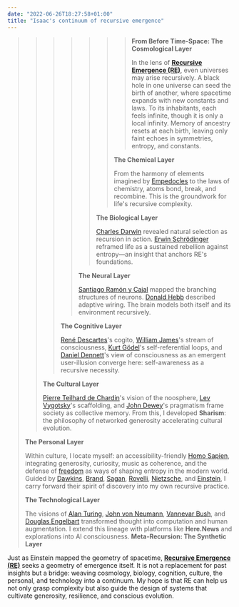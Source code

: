 ```yaml
---
date: "2022-06-26T18:27:58+01:00"
title: "Isaac's continuum of recursive emergence"
---
```

>>>>>>> **From Before Time-Space: The Cosmological Layer**
>>>>>>>
>>>>>>> In the lens of [**Recursive Emergence (RE)**](https://recursive-emergence.github.io/RE/), even universes may arise recursively. A black hole in one universe can seed the birth of another, where spacetime expands with new constants and laws. To its inhabitants, each feels infinite, though it is only a local infinity. Memory of ancestry resets at each birth, leaving only faint echoes in symmetries, entropy, and constants.
>>>>>>
>>>>>> **The Chemical Layer**
>>>>>>
>>>>>> From the harmony of elements imagined by [Empedocles](https://en.wikipedia.org/wiki/Empedocles) to the laws of chemistry, atoms bond, break, and recombine. This is the groundwork for life's recursive complexity.
>>>>>
>>>>> **The Biological Layer**
>>>>>
>>>>> [Charles Darwin](https://en.wikipedia.org/wiki/Charles_Darwin) revealed natural selection as recursion in action. [Erwin Schrödinger](https://en.wikipedia.org/wiki/Erwin_Schr%C3%B6dinger) reframed life as a sustained rebellion against entropy—an insight that anchors RE's foundations.
>>>>
>>>> **The Neural Layer**
>>>>
>>>> [Santiago Ramón y Cajal](https://en.wikipedia.org/wiki/Santiago_Ram%C3%B3n_y_Cajal) mapped the branching structures of neurons. [Donald Hebb](https://en.wikipedia.org/wiki/Donald_O._Hebb) described adaptive wiring. The brain models both itself and its environment recursively.
>>>
>>> **The Cognitive Layer**
>>>
>>> [René Descartes](https://en.wikipedia.org/wiki/Ren%C3%A9_Descartes)'s cogito, [William James](https://en.wikipedia.org/wiki/William_James)'s stream of consciousness, [Kurt Gödel](https://en.wikipedia.org/wiki/Kurt_G%C3%B6del)'s self-referential loops, and [Daniel Dennett](https://en.wikipedia.org/wiki/Daniel_Dennett)'s view of consciousness as an emergent user-illusion converge here: self-awareness as a recursive necessity.
>>
>> **The Cultural Layer**
>>
>> [Pierre Teilhard de Chardin](https://en.wikipedia.org/wiki/Pierre_Teilhard_de_Chardin)'s vision of the noosphere, [Lev Vygotsky](https://en.wikipedia.org/wiki/Lev_Vygotsky)'s scaffolding, and [John Dewey](https://en.wikipedia.org/wiki/John_Dewey)'s pragmatism frame society as collective memory. From this, I developed **Sharism**: the philosophy of networked generosity accelerating cultural evolution.
>
> **The Personal Layer**
>
> Within culture, I locate myself: an accessibility-friendly [Homo Sapien](https://en.wikipedia.org/wiki/Isaac_Mao), integrating generosity, curiosity, music as coherence, and the defense of [freedom](https://en.wikipedia.org/wiki/Cypherpunks_(book)) as ways of shaping entropy in the modern world. Guided by [Dawkins](https://en.wikipedia.org/wiki/Richard_Dawkins), [Brand](https://en.wikipedia.org/wiki/Stewart_Brand), [Sagan](https://en.wikipedia.org/wiki/Carl_Sagan), [Rovelli](https://en.wikipedia.org/wiki/Carlo_Rovelli), [Nietzsche](https://en.wikipedia.org/wiki/Friedrich_Nietzsche), and [Einstein](https://en.wikipedia.org/wiki/Albert_Einstein), I carry forward their spirit of discovery into my own recursive practice.
>
> **The Technological Layer**
>
> The visions of [Alan Turing](https://en.wikipedia.org/wiki/Alan_Turing), [John von Neumann](https://en.wikipedia.org/wiki/John_von_Neumann), [Vannevar Bush](https://en.wikipedia.org/wiki/Vannevar_Bush), and [Douglas Engelbart](https://en.wikipedia.org/wiki/Douglas_Engelbart) transformed thought into computation and human augmentation. I extend this lineage with platforms like **Here.News** and explorations into AI consciousness.
**Meta-Recursion: The Synthetic Layer**

Just as Einstein mapped the geometry of spacetime, **[Recursive Emergence (RE)](https://recursive-emergence.github.io/RE/)** seeks a geometry of emergence itself. It is not a replacement for past insights but a bridge: weaving cosmology, biology, cognition, culture, the personal, and technology into a continuum. My hope is that RE can help us not only grasp complexity but also guide the design of systems that cultivate generosity, resilience, and conscious evolution.
